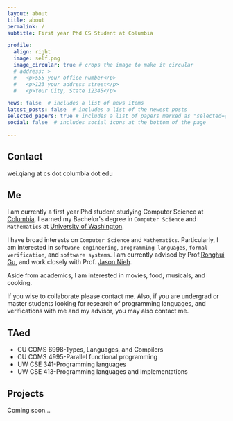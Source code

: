 ```yaml
---
layout: about
title: about
permalink: /
subtitle: First year Phd CS Student at Columbia

profile:
  align: right
  image: self.png
  image_circular: true # crops the image to make it circular
  # address: >
  #   <p>555 your office number</p>
  #   <p>123 your address street</p>
  #   <p>Your City, State 12345</p>

news: false  # includes a list of news items
latest_posts: false  # includes a list of the newest posts
selected_papers: true # includes a list of papers marked as "selected={true}"
social: false  # includes social icons at the bottom of the page

---
```


## Contact
wei.qiang at cs dot columbia dot edu

## Me
I am currently a first year Phd student studying Computer Science at [Columbia](https://cs.columbia.edu). I earned my Bachelor's degree in `Computer Science` and `Mathematics` at [University of Washington](https://www.washington.edu).

I have broad interests on `Computer Science` and `Mathematics`. Particularly, I am interested in `software engineering`, `programming languages`, `formal verification`, and `software systems`. I am currently advised by Prof.[Ronghui Gu](https://www.cs.columbia.edu/~rgu/), and work closely with Prof. [Jason Nieh](https://www.cs.columbia.edu/~nieh/). 

Aside from academics, I am interested in movies, food, musicals, and cooking.

If you wise to collaborate please contact me. Also, if you are undergrad or master students looking for research of programming languages, and verifications with me and my advisor, you may also contact me.


## TAed
  - CU COMS 6998-Types, Languages, and Compilers
  - CU COMS 4995-Parallel functional programming
  - UW CSE 341-Programming languages
  - UW CSE 413-Programming languages and Implementations

## Projects
Coming soon...

<!-- Link to your social media connections, too. This theme is set up to use [Font Awesome icons](http://fortawesome.github.io/Font-Awesome/) and [Academicons](https://jpswalsh.github.io/academicons/), like the ones below. Add your Facebook, Twitter, LinkedIn, Google Scholar, or just disable all of them. -->
